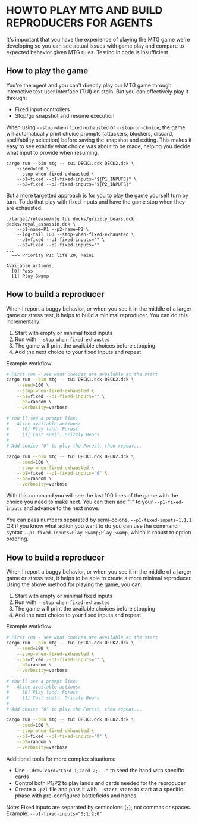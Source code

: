 # HOWTO PLAY MTG AND BUILD REPRODUCERS FOR AGENTS

It's important that you have the experience of playing the MTG game we're developing so you can see actual issues with game play and compare to expected behavior given MTG rules. Testing in code is insufficient.

## How to play the game
You're the agent and you can't directly play our MTG game through interactive text user interface (TUI) on stdin. But you can effectively play it through:
* Fixed input controllers
* Stop/go snapshot and resume execution

When using `--stop-when-fixed-exhausted` or `--stop-on-choice`, the game will automatically print choice prompts (attackers, blockers, discard, spell/ability selection) before saving the snapshot and exiting. This makes it easy to see exactly what choice was about to be made, helping you decide what input to provide when resuming.

```
cargo run --bin mtg -- tui DECK1.dck DECK2.dck \
    --seed=100 \
    --stop-when-fixed-exhausted \
    --p1=fixed --p1-fixed-inputs="${P1_INPUTS}" \
    --p2=fixed --p2-fixed-inputs="${P2_INPUTS}"
```

But a more targetted approach is for you to play the game yourself turn by turn.
To do that play with fixed inputs and have the game stop when they are exhausted.

```
./target/release/mtg tui decks/grizzly_bears.dck decks/royal_assassin.dck \
    --p1-name=P1 --p2-name=P2 \
    --log-tail 100 --stop-when-fixed-exhausted \
    --p1=fixed --p1-fixed-inputs="" \
    --p2=fixed --p2-fixed-inputs=""
...
  ==> Priority P1: life 20, Main1

Available actions:
  [0] Pass
  [1] Play Swamp
```

## How to build a reproducer
When I report a buggy behavior, or when you see it in the middle of a larger game or stress test, it helps to build a minimal reproducer. You can do this incrementally:

1. Start with empty or minimal fixed inputs
2. Run with `--stop-when-fixed-exhausted`
3. The game will print the available choices before stopping
4. Add the next choice to your fixed inputs and repeat

Example workflow:
```bash
# First run - see what choices are available at the start
cargo run --bin mtg -- tui DECK1.dck DECK2.dck \
    --seed=100 \
    --stop-when-fixed-exhausted \
    --p1=fixed --p1-fixed-inputs="" \
    --p2=random \
    --verbosity=verbose

# You'll see a prompt like:
#   Alice available actions:
#     [0] Play land: Forest
#     [1] Cast spell: Grizzly Bears
#
# Add choice "0" to play the Forest, then repeat...

cargo run --bin mtg -- tui DECK1.dck DECK2.dck \
    --seed=100 \
    --stop-when-fixed-exhausted \
    --p1=fixed --p1-fixed-inputs="0" \
    --p2=random \
    --verbosity=verbose
```

With this command you will see the last 100 lines of the game with the choice you need to make next. You can then add "1" to your `--p1-fixed-inputs` and advance to the next move.

You can pass numbers separated by semi-colons, `--p1-fixed-inputs=1;1;1` OR if you know what action you want to do you can use the command syntax `--p1-fixed-inputs=Play Swamp;Play Swamp`, which is robust to option ordering.

## How to build a reproducer

When I report a buggy behavior, or when you see it in the middle of a larger game or stress test, it helps to be able to create a more minimal reproducer. Using the above method for playing the game, you can:

1. Start with empty or minimal fixed inputs
2. Run with `--stop-when-fixed-exhausted`
3. The game will print the available choices before stopping
4. Add the next choice to your fixed inputs and repeat

Example workflow:
```bash
# First run - see what choices are available at the start
cargo run --bin mtg -- tui DECK1.dck DECK2.dck \
    --seed=100 \
    --stop-when-fixed-exhausted \
    --p1=fixed --p1-fixed-inputs="" \
    --p2=random \
    --verbosity=verbose

# You'll see a prompt like:
#   Alice available actions:
#     [0] Play land: Forest
#     [1] Cast spell: Grizzly Bears
#
# Add choice "0" to play the Forest, then repeat...

cargo run --bin mtg -- tui DECK1.dck DECK2.dck \
    --seed=100 \
    --stop-when-fixed-exhausted \
    --p1=fixed --p1-fixed-inputs="0" \
    --p2=random \
    --verbosity=verbose
```

Additional tools for more complex situations:
- Use `--draw-card="Card 1;Card 2;..."` to seed the hand with specific cards
- Control both P1/P2 to play lands and cards needed for the reproducer
- Create a `.pzl` file and pass it with `--start-state` to start at a specific phase with pre-configured battlefields and hands

Note: Fixed inputs are separated by semicolons (`;`), not commas or spaces.
Example: `--p1-fixed-inputs="0;1;2;0"`

